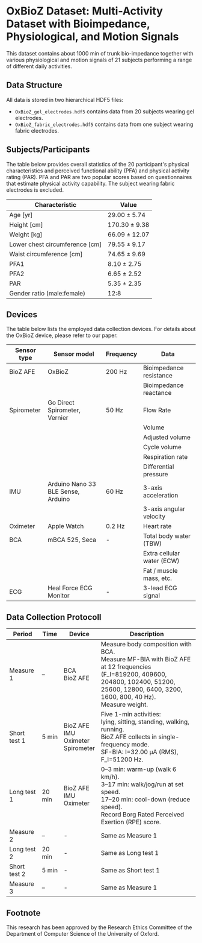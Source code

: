 # OxBioZ Dataset: Multi-Activity Dataset with Bioimpedance, Physiological, and Motion Signals

This dataset contains about 1000 min of trunk bio-impedance
together with various physiological and motion
signals of 21 subjects performing a range of different daily
activities.

## Data Structure

All data is stored in two hierarchical HDF5 files:
* `OxBioZ_gel_electrodes.hdf5` contains data from 20 subjects wearing gel electrodes.
* `OxBioZ_fabric_electrodes.hdf5` contains data from one subject wearing fabric electrodes.

## Subjects/Participants

The table below provides overall statistics of the 20 participant's physical characteristics and
perceived functional ability (PFA) and physical activity
rating (PAR). PFA and PAR are two popular scores based
on questionnaires that estimate physical activity capability.
The subject wearing fabric electrodes is excluded.

| **Characteristic**                   | **Value**         |
|--------------------------------------|-------------------|
| Age [yr]                             | 29.00 ± 5.74      |
| Height [cm]                          | 170.30 ± 9.38     |
| Weight [kg]                          | 66.09 ± 12.07     |
| Lower chest circumference [cm]       | 79.55 ± 9.17      |
| Waist circumference [cm]             | 74.65 ± 9.69      |
| PFA1                                 | 8.10 ± 2.75       |
| PFA2                                 | 6.65 ± 2.52       |
| PAR                                  | 5.35 ± 2.35       |
| Gender ratio (male:female)           | 12:8              |

## Devices

The table below lists the employed data collection devices.
For details about the OxBioZ device, please refer to our paper.

| **Sensor type** | **Sensor model**                | **Frequency**| **Data**                                 |
|-----------------|---------------------------------|--------------|------------------------------------------|
| BioZ AFE        | OxBioZ                          | 200 Hz       | Bioimpedance resistance                  |
|                 |                                 |              | Bioimpedance reactance                   |
| Spirometer      | Go Direct Spirometer, Vernier   | 50 Hz        | Flow Rate                                |
|                 |                                 |              | Volume                                   |
|                 |                                 |              | Adjusted volume                          |
|                 |                                 |              | Cycle volume                             |
|                 |                                 |              | Respiration rate                         |
|                 |                                 |              | Differential pressure                    |
| IMU             | Arduino Nano 33 BLE Sense, Arduino | 60 Hz     | 3-axis acceleration                      |
|                 |                                 |              | 3-axis angular velocity                  |
| Oximeter        | Apple Watch                     | 0.2 Hz       | Heart rate                               |
| BCA             | mBCA 525, Seca                  | -            | Total body water (TBW)                   |
|                 |                                 |              | Extra cellular water (ECW)               |
|                 |                                 |              | Fat / muscle mass, etc.                  |
| ECG             | Heal Force ECG Monitor          | -            | 3-lead ECG signal                        |

## Data Collection Protocoll

| **Period**     | **Time** | **Device**                                      | **Description**                                                                                                                                                                                           |
| -------------- | -------- | ----------------------------------------------- | --------------------------------------------------------------------------------------------------------------------------------------------------------------------------------------------------------- |
| Measure 1    | –        | BCA <br> BioZ AFE                               | Measure body composition with BCA.<br>Measure MF-BIA with BioZ AFE at 12 frequencies <br>(F_I=819200, 409600, 204800, 102400, 51200, 25600, 12800, 6400, 3200, 1600, 800, 40 Hz).<br>Measure weight. |
| Short test 1 | 5 min    | BioZ AFE <br> IMU <br> Oximeter <br> Spirometer | Five 1-min activities:<br>lying, sitting, standing, walking, running.<br>BioZ AFE collects in single-frequency mode.<br>SF-BIA: I=32.00  μA (RMS), F_I=51200 Hz.                                 |
| Long test 1  | 20 min   | BioZ AFE <br> IMU <br> Oximeter                 | 0–3 min: warm-up (walk 6 km/h).<br>3–17 min: walk/jog/run at set speed.<br>17–20 min: cool-down (reduce speed).<br>Record Borg Rated Perceived Exertion (RPE) score.                                      |
| Measure 2    | –        | -                                               | Same as Measure 1                                                                                                                                                                                         |
| Long test 2  | 20 min   | -                                               | Same as Long test 1                                                                                                                                                                                       |
| Short test 2 | 5 min    | -                                               | Same as Short test 1                                                                                                                                                                                      |
| Measure 3    | –        | -                                               | Same as Measure 1                                                                                                                                                                                         |

## Footnote

This research has been approved by the Research
Ethics Committee of the Department of Computer Science
of the University of Oxford.
